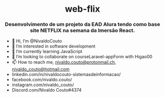  <h1 align="center">web-flix</h1>
<h3 align="center">Desenvolvimento de um projeto da EAD Alura tendo como base site NETFLIX na semana da Imersão React.</h3>

- 👋 Hi, I’m @NivaldoCouto
- 👀 I’m interested in software development
- 🌱 I’m currently learning JavaScript
- 💞️ I’m looking to collaborate on courseLaravel-appForm with Higao00
- 📫 How to reach me, nivaldo.couto@protonmail.ch, nivaldo_couto@hotmail.com
- linkedin.com/in/nivaldocouto-sistemasdeinformacao/
- facebook.com/nivaldo.couto/
- instagram.com/nivaldo_couto/
- Discord.com/Nivaldo Couto#4374


<!---
NivaldoCouto/NivaldoCouto is a ✨ special ✨ repository because its `README.md` (this file) appears on your GitHub profile.
You can click the Preview link to take a look at your changes.//

--->
